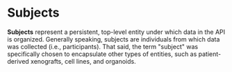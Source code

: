 # Subjects

**Subjects** represent a persistent, top-level entity under which data in the
API is organized. Generally speaking, subjects are individuals from which data
was collected (i.e., participants). That said, the term "subject" was
specifically chosen to encapsulate other types of entities, such as
patient-derived xenografts, cell lines, and organoids.
